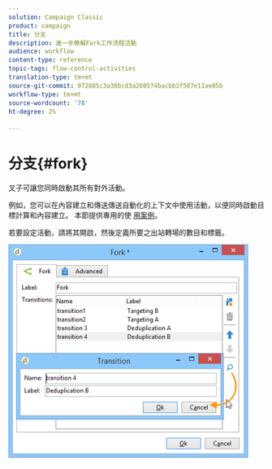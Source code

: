 ```yaml
---
solution: Campaign Classic
product: campaign
title: 分支
description: 進一步瞭解Fork工作流程活動
audience: workflow
content-type: reference
topic-tags: flow-control-activities
translation-type: tm+mt
source-git-commit: 972885c3a38bcd3a260574bacbb3f507e11ae05b
workflow-type: tm+mt
source-wordcount: '78'
ht-degree: 2%

---
```



# 分支{#fork}

叉子可讓您同時啟動其所有對外活動。

例如，您可以在內容建立和傳送傳送自動化的上下文中使用活動，以便同時啟動目標計算和內容建立。 本節提供專用的使 [用案例](../../delivery/using/automating-via-workflows.md#creating-the-delivery-and-its-content)。

若要設定活動，請將其開啟，然後定義所要之出站轉場的數目和標籤。

![](assets/s_user_segmentation_fork.png)
